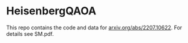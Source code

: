 # HeisenbergQAOA

This repo contains the code and data for [arxiv.org/abs/2207.10622](https://arxiv.org/abs/2207.10622). For details see SM.pdf. 

